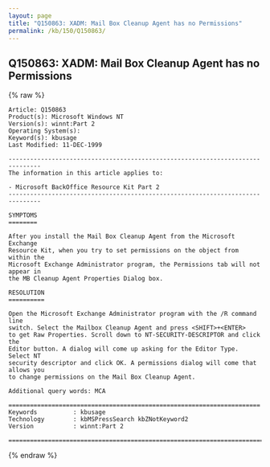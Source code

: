 ```yaml
---
layout: page
title: "Q150863: XADM: Mail Box Cleanup Agent has no Permissions"
permalink: /kb/150/Q150863/
---
```


## Q150863: XADM: Mail Box Cleanup Agent has no Permissions

{% raw %}

	Article: Q150863
	Product(s): Microsoft Windows NT
	Version(s): winnt:Part 2
	Operating System(s): 
	Keyword(s): kbusage
	Last Modified: 11-DEC-1999
	
	-------------------------------------------------------------------------------
	The information in this article applies to:
	
	- Microsoft BackOffice Resource Kit Part 2 
	-------------------------------------------------------------------------------
	
	SYMPTOMS
	========
	
	After you install the Mail Box Cleanup Agent from the Microsoft Exchange
	Resource Kit, when you try to set permissions on the object from within the
	Microsoft Exchange Administrator program, the Permissions tab will not appear in
	the MB Cleanup Agent Properties Dialog box.
	
	RESOLUTION
	==========
	
	Open the Microsoft Exchange Administrator program with the /R command line
	switch. Select the Mailbox Cleanup Agent and press <SHIFT>+<ENTER>
	to get Raw Properties. Scroll down to NT-SECURITY-DESCRIPTOR and click the
	Editor button. A dialog will come up asking for the Editor Type. Select NT
	security descriptor and click OK. A permissions dialog will come that allows you
	to change permissions on the Mail Box Cleanup Agent.
	
	Additional query words: MCA
	
	======================================================================
	Keywords          : kbusage 
	Technology        : kbMSPressSearch kbZNotKeyword2
	Version           : winnt:Part 2
	
	=============================================================================
	

{% endraw %}
